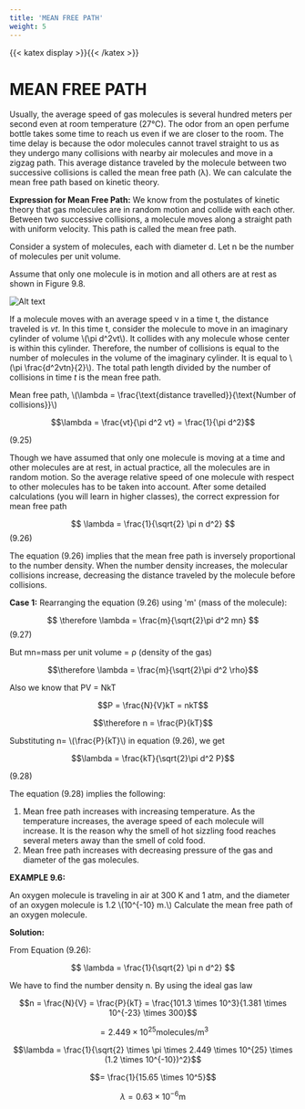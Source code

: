 ```yaml
---
title: 'MEAN FREE PATH'
weight: 5
---
```

[comment]: <> (katex Header)
{{< katex display >}}{{< /katex >}}
 
# MEAN FREE PATH
 
Usually, the average speed of gas molecules is several hundred meters per second even at room temperature (27°C). The odor from an open perfume bottle takes some time to reach us even if we are closer to the room. The time delay is because the odor molecules cannot travel straight to us as they undergo many collisions with nearby air molecules and move in a zigzag path. This average distance traveled by the molecule between two successive collisions is called the mean free path (λ). We can calculate the mean free path based on kinetic theory.
 
**Expression for Mean Free Path:**
We know from the postulates of kinetic theory that gas molecules are in random motion and collide with each other. Between two successive collisions, a molecule moves along a straight path with uniform velocity. This path is called the mean free path.
 
Consider a system of molecules, each with diameter d. Let n be the number of molecules per unit volume.
 
Assume that only one molecule is in motion and all others are at rest as shown in Figure 9.8.
 
![Alt text](figure9.8.png)
 
If a molecule moves with an average speed v in a time t, the distance traveled is $vt$. In this time t, consider the molecule to move in an imaginary cylinder of volume \\(\pi d^2vt\\). It collides with any molecule whose center is within this cylinder. Therefore, the number of collisions is equal to the number of molecules in the volume of the imaginary cylinder. It is equal to \\(\pi \frac{d^2vtn}{2}\\). The total path length divided by the number of collisions in time $t$ is the mean free path.
 
Mean free path, \\(\lambda = \frac{\text{distance travelled}}{\text{Number of collisions}}\\)

$$\lambda = \frac{vt}{\pi d^2 vt} = \frac{1}{\pi d^2}$$

(9.25)
 
Though we have assumed that only one molecule is moving at a time and other molecules are at rest, in actual practice, all the molecules are in random motion. So the average relative speed of one molecule with respect to other molecules has to be taken into account. After some detailed calculations (you will learn in higher classes), the correct expression for mean free path
 
$$
\lambda = \frac{1}{\sqrt{2} \pi n d^2}
$$ (9.26)
 
The equation (9.26) implies that the mean free path is inversely proportional to the number density. When the number density increases, the molecular collisions increase, decreasing the distance traveled by the molecule before collisions.
 
**Case 1:**
Rearranging the equation (9.26) using 'm' (mass of the molecule):
 
$$
\therefore \lambda = \frac{m}{\sqrt{2}\pi d^2 mn}
$$ (9.27)
 
But mn=mass per unit volume = ρ (density of
the gas)

$$\therefore \lambda = \frac{m}{\sqrt{2}\pi d^2 \rho}$$

Also we know that PV = NkT

$$P = \frac{N}{V}kT = nkT$$

$$\therefore n = \frac{P}{kT}$$

Substituting n= \\(\frac{P}{kT}\\) in equation (9.26), we get

$$\lambda = \frac{kT}{\sqrt{2}\pi d^2 P}$$

(9.28)
 
The equation (9.28) implies the following:
1. Mean free path increases with increasing temperature. As the temperature increases, the average speed of each molecule will increase. It is the reason why the smell of hot sizzling food reaches several meters away than the smell of cold food.
2. Mean free path increases with decreasing pressure of the gas and diameter of the gas molecules.
 
**EXAMPLE 9.6:**

An oxygen molecule is traveling in air at 300 K and 1 atm, and the diameter of an oxygen molecule is 1.2 \\(10^{-10} m.\\) Calculate the mean free path of an oxygen molecule.
 
**Solution:**

From Equation (9.26):
 
$$
\lambda = \frac{1}{\sqrt{2} \pi n d^2}
$$
 
We have to find the number density n. By using the ideal gas law
 
$$n = \frac{N}{V} = \frac{P}{kT} = \frac{101.3 \times 10^3}{1.381 \times 10^{-23} \times 300}$$
 
$$= 2.449 \times 10^{25} \text{molecules/m}^3$$
 
$$\lambda = \frac{1}{\sqrt{2} \times \pi \times 2.449 \times 10^{25} \times (1.2 \times 10^{-10})^2}$$

$$= \frac{1}{15.65 \times 10^5}$$

$$\lambda = 0.63 \times 10^{-6} \text{m}$$
